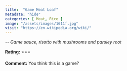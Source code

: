 ```yaml
---
title:  "Game Meat Loaf"
metadate: "hide"
categories: [ Meat, Rice ]
image: "/assets/images/1611f.jpg"
visit: "https://en.wikipedia.org/wiki/"
---
```


_-- Game sauce, risotto with mushrooms and parsley root_

**Rating:** ⭐️⭐️⭐️  
  
**Comment:** You think this is a game?

